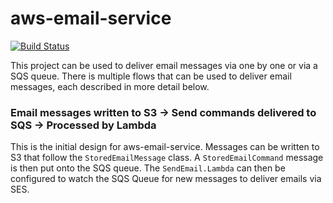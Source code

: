 # aws-email-service 
[![Build Status](https://travis-ci.org/kylegalbraith/aws-email-service.svg?branch=master)](https://travis-ci.org/kylegalbraith/aws-email-service)

This project can be used to deliver email messages via one by one or via a SQS queue.
There is multiple flows that can be used to deliver email messages, each described in more detail below.

### Email messages written to S3 -> Send commands delivered to SQS -> Processed by Lambda
This is the initial design for aws-email-service. Messages can be written to S3 that follow the
`StoredEmailMessage` class. A `StoredEmailCommand` message is then put onto the SQS queue. The `SendEmail.Lambda`
can then be configured to watch the SQS Queue for new messages to deliver emails via SES.
